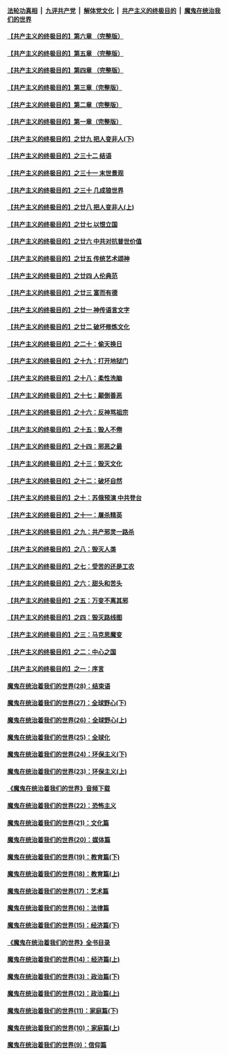 

####  [法轮功真相](../../../../basic/blob/master/README.md?t=06082001) &nbsp;|&nbsp; [九评共产党](../../../../9ping.md/blob/master/README.md?t=06082001) &nbsp;|&nbsp; [解体党文化](../../../../jtdwh.md/blob/master/README.md?t=06082001)  &nbsp;|&nbsp; [共产主义的终极目的](../../../../gczydzjmd.md/blob/master/README.md?t=06082001) &nbsp;|&nbsp; [魔鬼在统治我们的世界](../../../../mgztzwmdsj.md/blob/master/README.md?t=06082001) 

#### [【共产主义的终极目的】第六章 （完整版）](../pages/nsc422/n11428913.md?t=06082001) 

#### [【共产主义的终极目的】第五章 （完整版）](../pages/nsc422/n11428912.md?t=06082001) 

#### [【共产主义的终极目的】第四章 （完整版）](../pages/nsc422/n11428907.md?t=06082001) 

#### [【共产主义的终极目的】第三章（完整版）](../pages/nsc422/n11428848.md?t=06082001) 

#### [【共产主义的终极目的】第二章（完整版）](../pages/nsc422/n11428831.md?t=06082001) 

#### [【共产主义的终极目的】第一章（完整版）](../pages/nsc422/n11417651.md?t=06082001) 

#### [【共产主义的终极目的】之廿九 把人变非人(下)](../pages/nsc422/n11344140.md?t=06082001) 

#### [【共产主义的终极目的】之三十二 结语](../pages/nsc422/n11360535.md?t=06082001) 

#### [【共产主义的终极目的】之三十一 末世景观](../pages/nsc422/n11351129.md?t=06082001) 

#### [【共产主义的终极目的】之三十 几成狼世界](../pages/nsc422/n11348280.md?t=06082001) 

#### [【共产主义的终极目的】之廿八 把人变非人(上)](../pages/nsc422/n11340492.md?t=06082001) 

#### [【共产主义的终极目的】之廿七 以恨立国](../pages/nsc422/n11336944.md?t=06082001) 

#### [【共产主义的终极目的】之廿六 中共对抗普世价值](../pages/nsc422/n11324785.md?t=06082001) 

#### [【共产主义的终极目的】之廿五 传统艺术颂神](../pages/nsc422/n11296396.md?t=06082001) 

#### [【共产主义的终极目的】之廿四 人伦典范](../pages/nsc422/n11296397.md?t=06082001) 

#### [【共产主义的终极目的】之廿三 富而有德](../pages/nsc422/n11283598.md?t=06082001) 

#### [【共产主义的终极目的】之廿一 神传语言文字](../pages/nsc422/n11263265.md?t=06082001) 

#### [【共产主义的终极目的】之廿二 破坏修炼文化](../pages/nsc422/n11245728.md?t=06082001) 

#### [【共产主义的终极目的】之二十：偷天换日](../pages/nsc422/n11238846.md?t=06082001) 

#### [【共产主义的终极目的】之十九：打开地狱门](../pages/nsc422/n11206376.md?t=06082001) 

#### [【共产主义的终极目的】之十八：柔性洗脑](../pages/nsc422/n11199994.md?t=06082001) 

#### [【共产主义的终极目的】之十七：颠倒善恶](../pages/nsc422/n11179782.md?t=06082001) 

#### [【共产主义的终极目的】之十六：反神骂祖宗](../pages/nsc422/n11166798.md?t=06082001) 

#### [【共产主义的终极目的】之十五：毁人不倦](../pages/nsc422/n11166792.md?t=06082001) 

#### [【共产主义的终极目的】之十四：邪恶之最](../pages/nsc422/n11150249.md?t=06082001) 

#### [【共产主义的终极目的】之十三：毁灭文化](../pages/nsc422/n11135227.md?t=06082001) 

#### [【共产主义的终极目的】之十二：破坏自然](../pages/nsc422/n11135214.md?t=06082001) 

#### [【共产主义的终极目的】之十：苏俄预演 中共登台](../pages/nsc422/n11118424.md?t=06082001) 

#### [【共产主义的终极目的】之十一：屠杀精英](../pages/nsc422/n11118442.md?t=06082001) 

#### [【共产主义的终极目的】之九：共产邪灵一路杀](../pages/nsc422/n11114139.md?t=06082001) 

#### [【共产主义的终极目的】之八：毁灭人类](../pages/nsc422/n11108503.md?t=06082001) 

#### [【共产主义的终极目的】之七：受苦的还是工农](../pages/nsc422/n11101809.md?t=06082001) 

#### [【共产主义的终极目的】之六：甜头和苦头](../pages/nsc422/n11096971.md?t=06082001) 

#### [【共产主义的终极目的】之五：万变不离其邪](../pages/nsc422/n11091285.md?t=06082001) 

#### [【共产主义的终极目的】之四：毁灭路线图](../pages/nsc422/n11086284.md?t=06082001) 

#### [【共产主义的终极目的】之三：马克思魔变](../pages/nsc422/n11061941.md?t=06082001) 

#### [【共产主义的终极目的】之二：中心之国](../pages/nsc422/n11047728.md?t=06082001) 

#### [【共产主义的终极目的】之一：序言](../pages/nsc422/n11086077.md?t=06082001) 

#### [魔鬼在统治着我们的世界(28)：结束语](../pages/nsc422/n10936246.md?t=06082001) 

#### [魔鬼在统治着我们的世界(27)：全球野心(下)](../pages/nsc422/n10928319.md?t=06082001) 

#### [魔鬼在统治着我们的世界(26)：全球野心(上)](../pages/nsc422/n10900318.md?t=06082001) 

#### [魔鬼在统治着我们的世界(25)：全球化](../pages/nsc422/n10788205.md?t=06082001) 

#### [魔鬼在统治着我们的世界(24)：环保主义(下)](../pages/nsc422/n10695307.md?t=06082001) 

#### [魔鬼在统治着我们的世界(23)：环保主义(上)](../pages/nsc422/n10688613.md?t=06082001) 

#### [《魔鬼在统治着我们的世界》音频下载](../pages/nsc422/n10635553.md?t=06082001) 

#### [魔鬼在统治着我们的世界(22)：恐怖主义](../pages/nsc422/n10614727.md?t=06082001) 

#### [魔鬼在统治着我们的世界(21)：文化篇](../pages/nsc422/n10597706.md?t=06082001) 

#### [魔鬼在统治着我们的世界(20)：媒体篇](../pages/nsc422/n10586579.md?t=06082001) 

#### [魔鬼在统治着我们的世界(19)：教育篇(下)](../pages/nsc422/n10564808.md?t=06082001) 

#### [魔鬼在统治着我们的世界(18)：教育篇(上)](../pages/nsc422/n10526970.md?t=06082001) 

#### [魔鬼在统治着我们的世界(17)：艺术篇](../pages/nsc422/n10499093.md?t=06082001) 

#### [魔鬼在统治着我们的世界(16)：法律篇](../pages/nsc422/n10485969.md?t=06082001) 

#### [魔鬼在统治着我们的世界(15)：经济篇(下)](../pages/nsc422/n10469975.md?t=06082001) 

#### [《魔鬼在统治着我们的世界》全书目录](../pages/nsc422/n10464261.md?t=06082001) 

#### [魔鬼在统治着我们的世界(14)：经济篇(上)](../pages/nsc422/n10457370.md?t=06082001) 

#### [魔鬼在统治着我们的世界(13)：政治篇(下)](../pages/nsc422/n10448270.md?t=06082001) 

#### [魔鬼在统治着我们的世界(12)：政治篇(上)](../pages/nsc422/n10444576.md?t=06082001) 

#### [魔鬼在统治着我们的世界(11)：家庭篇(下)](../pages/nsc422/n10440961.md?t=06082001) 

#### [魔鬼在统治着我们的世界(10)：家庭篇(上)](../pages/nsc422/n10435448.md?t=06082001) 

#### [魔鬼在统治着我们的世界(9)：信仰篇](../pages/nsc422/n10432159.md?t=06082001) 

